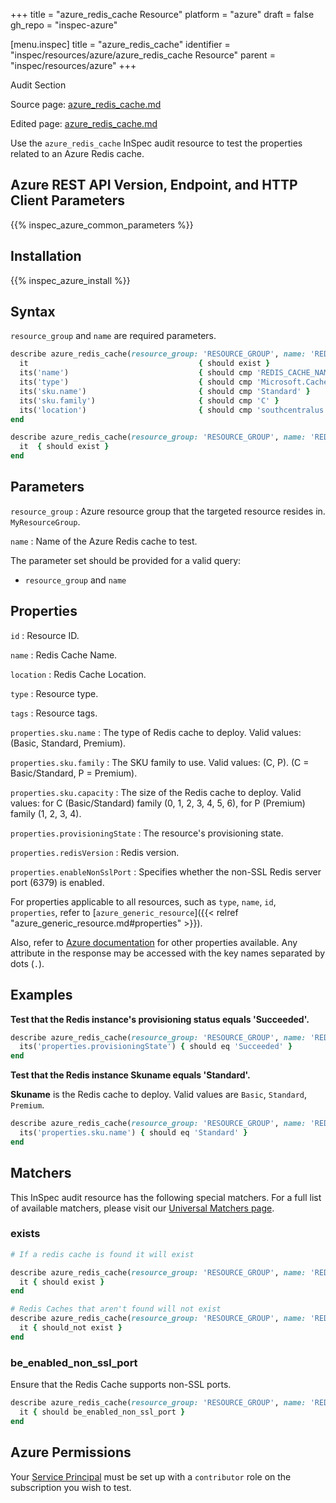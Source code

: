 +++
title = "azure_redis_cache Resource"
platform = "azure"
draft = false
gh_repo = "inspec-azure"

[menu.inspec]
title = "azure_redis_cache"
identifier = "inspec/resources/azure/azure_redis_cache Resource"
parent = "inspec/resources/azure"
+++

<div class="admonition-note">
<p class="admonition-note-title">Audit Section</p>
<div class="admonition-note-text">
<p>Source page: <a href="https://github.com/inspec/inspec-azure/blob/main/docs/resources/azure_redis_cache.md">azure_redis_cache.md</a></p>
<p>Edited page: <a href="https://github.com/ianmadd/inspec-azure/blob/im/hugo/docs-chef-io/content/inspec/resources/azure_redis_cache.md">azure_redis_cache.md</a></p>
</div>
</div>



Use the `azure_redis_cache` InSpec audit resource to test the properties related to an Azure Redis cache.

## Azure REST API Version, Endpoint, and HTTP Client Parameters

{{% inspec_azure_common_parameters %}}

## Installation

{{% inspec_azure_install %}}

## Syntax

`resource_group` and `name` are required parameters.

```ruby
describe azure_redis_cache(resource_group: 'RESOURCE_GROUP', name: 'REDIS_CACHE_NAME') do
  it                                      { should exist }
  its('name')                             { should cmp 'REDIS_CACHE_NAME' }
  its('type')                             { should cmp 'Microsoft.Cache/Redis' }
  its('sku.name')                         { should cmp 'Standard' }
  its('sku.family')                       { should cmp 'C' }
  its('location')                         { should cmp 'southcentralus' }
end
```

```ruby
describe azure_redis_cache(resource_group: 'RESOURCE_GROUP', name: 'REDIS_CACHE_NAME') do
  it  { should exist }
end
```

## Parameters

`resource_group`
: Azure resource group that the targeted resource resides in. `MyResourceGroup`.

`name`
: Name of the Azure Redis cache to test.

The parameter set should be provided for a valid query:

- `resource_group` and `name`

## Properties

`id`
: Resource ID.

`name`
: Redis Cache Name.

`location`
: Redis Cache Location.

`type`
: Resource type.

`tags`
: Resource tags.

`properties.sku.name`
: The type of Redis cache to deploy. Valid values: (Basic, Standard, Premium).

`properties.sku.family`
: The SKU family to use. Valid values: (C, P). (C = Basic/Standard, P = Premium).

`properties.sku.capacity`
: The size of the Redis cache to deploy. Valid values: for C (Basic/Standard) family (0, 1, 2, 3, 4, 5, 6), for P (Premium) family (1, 2, 3, 4).

`properties.provisioningState`
: The resource's provisioning state.

`properties.redisVersion`
: Redis version.

`properties.enableNonSslPort`
: Specifies whether the non-SSL Redis server port (6379) is enabled.

For properties applicable to all resources, such as `type`, `name`, `id`, `properties`, refer to [`azure_generic_resource`]({{< relref "azure_generic_resource.md#properties" >}}).

Also, refer to [Azure documentation](https://docs.microsoft.com/en-us/rest/api/redis/redis/get) for other properties available.
Any attribute in the response may be accessed with the key names separated by dots (`.`).

## Examples

**Test that the Redis instance's provisioning status equals 'Succeeded'.**

```ruby
describe azure_redis_cache(resource_group: 'RESOURCE_GROUP', name: 'REDIS_CACHE_NAME') do
  its('properties.provisioningState') { should eq 'Succeeded' }
end
```

**Test that the Redis instance Skuname equals 'Standard'.**

**Skuname** is the Redis cache to deploy. Valid values are `Basic`, `Standard`, `Premium`.

```ruby
describe azure_redis_cache(resource_group: 'RESOURCE_GROUP', name: 'REDIS_CACHE_NAME') do
  its('properties.sku.name') { should eq 'Standard' }
end
```

## Matchers

This InSpec audit resource has the following special matchers. For a full list of available matchers, please visit our [Universal Matchers page](/inspec/matchers/).

### exists

```ruby
# If a redis cache is found it will exist

describe azure_redis_cache(resource_group: 'RESOURCE_GROUP', name: 'REDIS_CACHE_NAME') do
  it { should exist }
end

# Redis Caches that aren't found will not exist
describe azure_redis_cache(resource_group: 'RESOURCE_GROUP', name: 'REDIS_CACHE_NAME') do
  it { should_not exist }
end
```

### be_enabled_non_ssl_port

Ensure that the Redis Cache supports non-SSL ports.

```ruby
describe azure_redis_cache(resource_group: 'RESOURCE_GROUP', name: 'REDIS_CACHE_NAME') do
  it { should be_enabled_non_ssl_port }
end
```

## Azure Permissions

Your [Service Principal](https://docs.microsoft.com/en-us/azure/azure-resource-manager/resource-group-create-service-principal-portal) must be set up with a `contributor` role on the subscription you wish to test.
